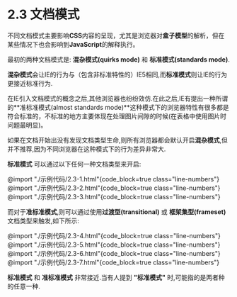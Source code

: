 # 2.3 文档模式

不同文档模式主要影响**CSS**内容的呈现，尤其是浏览器对**盒子模型**的解析，但在某些情况下也会影响到**JavaScript**的解释执行。

最初的两种文档模式是: **混杂模式(quirks mode)** 和 **标准模式(standards mode)**.

**混杂模式**会让IE的行为与（包含非标准特性的）IE5相同,而**标准模式**则让IE的行为更接近标准行为.

在IE引入文档模式的概念之后,其他浏览器也纷纷效仿.在此之后,IE有提出一种所谓的**准标准模式(almost standards mode)**这种模式下的浏览器特性有很多都是符合标准的，不标准的地方主要体现在处理图片间隙的时候(在表格中使用图片时问题最明显)。

如果在文档开始出没有发现文档类型生命,则所有浏览器都会默认开启**混杂模式**,但并不推荐,因为不同浏览器在这种模式下的行为差异非常大.

**标准模式** 可以通过以下任何一种文档类型来开启:

@import "./示例代码/2.3-1.html"{code_block=true class="line-numbers"}
@import "./示例代码/2.3-2.html"{code_block=true class="line-numbers"}
@import "./示例代码/2.3-3.html"{code_block=true class="line-numbers"}

而对于**准标准模式**,则可以通过使用**过渡型(transitional)** 或 **框架集型(frameset)** 文档类型来触发,如下所示:

@import "./示例代码/2.3-4.html"{code_block=true class="line-numbers"}
@import "./示例代码/2.3-5.html"{code_block=true class="line-numbers"}
@import "./示例代码/2.3-6.html"{code_block=true class="line-numbers"}
@import "./示例代码/2.3-7.html"{code_block=true class="line-numbers"}

**标准模式** 和 **准标准模式** 非常接近.当有人提到 **"标准模式"** 时,可能指的是两者种的任意一种.
